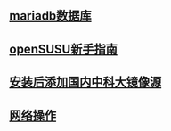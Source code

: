 ## [mariadb数据库](/openSUSE15.0/mariadb.md)
## [openSUSU新手指南](https://opensuse-guide.ustclug.org/)
## [安装后添加国内中科大镜像源](/openSUSE15.0/安装.md)
## [网络操作](网络方面.md)
